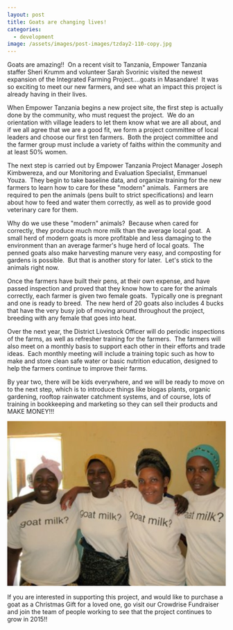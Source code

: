 ```yaml
---
layout: post
title: Goats are changing lives!
categories:
  - development
image: /assets/images/post-images/tzday2-110-copy.jpg
---
```


Goats are amazing!!  On a recent visit to Tanzania, Empower Tanzania staffer Sheri Krumm and volunteer Sarah Svorinic visited the newest expansion of the Integrated Farming Project….goats in Masandare!  It was so exciting to meet our new farmers, and see what an impact this project is already having in their lives.

When Empower Tanzania begins a new project site, the first step is actually done by the community, who must request the project.  We do an orientation with village leaders to let them know what we are all about, and if we all agree that we are a good fit, we form a project committee of local leaders and choose our first ten farmers.  Both the project committee and the farmer group must include a variety of faiths within the community and at least 50% women.

The next step is carried out by Empower Tanzania Project Manager Joseph Kimbwereza, and our Monitoring and Evaluation Specialist, Emmanuel Youza.  They begin to take baseline data, and organize training for the new farmers to learn how to care for these "modern" animals.  Farmers are required to pen the animals (pens built to strict specifications) and learn about how to feed and water them correctly, as well as to provide good veterinary care for them.

Why do we use these "modern" animals?  Because when cared for correctly, they produce much more milk than the average local goat.  A small herd of modern goats is more profitable and less damaging to the environment than an average farmer's huge herd of local goats.  The penned goats also make harvesting manure very easy, and composting for gardens is possible.  But that is another story for later.  Let's stick to the animals right now.

Once the farmers have built their pens, at their own expense, and have passed inspection and proved that they know how to care for the animals correctly, each farmer is given two female goats.  Typically one is pregnant and one is ready to breed.  The new herd of 20 goats also includes 4 bucks that have the very busy job of moving around throughout the project, breeding with any female that goes into heat.

Over the next year, the District Livestock Officer will do periodic inspections of the farms, as well as refresher training for the farmers.  The farmers will also meet on a monthly basis to support each other in their efforts and trade ideas.  Each monthly meeting will include a training topic such as how to make and store clean safe water or basic nutrition education, designed to help the farmers continue to improve their farms.

By year two, there will be kids everywhere, and we will be ready to move on to the next step, which is to introduce things like biogas plants, organic gardening, rooftop rainwater catchment systems, and of course, lots of training in bookkeeping and marketing so they can sell their products and MAKE MONEY!!!

![](/uploads/2014/11/11/goats-are-changing-lives/women-goat.jpg)

If you are interested in supporting this project, and would like to purchase a goat as a Christmas Gift for a loved one, go visit our Crowdrise Fundraiser and join the team of people working to see that the project continues to grow in 2015!!